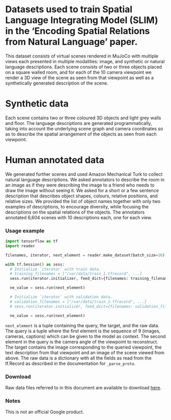 # Datasets used to train Spatial Language Integrating Model (SLIM) in the ‘Encoding Spatial Relations from Natural Language’ paper.

This dataset consists of virtual scenes rendered in MuJoCo with multiple views
each presented in multiple modalities: image, and synthetic or natural language
descriptions. Each scene consists of two or three objects placed on a square
walled room, and for each of the 10 camera viewpoint we render a 3D view of the
scene as seen from that viewpoint as well as a synthetically generated
description of the scene.

# Synthetic data

Each scene contains two or three coloured 3D objects and light grey walls and
floor. The language descriptions are generated programmatically, taking into
account the underlying scene graph and camera coordinates so as to describe the
spatial arrangement of the objects as seen from each viewpoint.

# Human annotated data

We generated further scenes and used Amazon Mechanical Turk to collect natural
language descriptions. We asked annotators to describe the room in an image as
if they were describing the image to a friend who needs to draw the image
without seeing it. We asked for a short or a few sentence description that
describes object shapes, colours, relative positions, and relative sizes. We
provided the list of object names together with only two examples of
descriptions, to encourage diversity, while focusing the descriptions on the
spatial relations of the objects. The annotators annotated 6,604 scenes with 10
descriptions each, one for each view.

### Usage example

```python
import tensorflow as tf
import reader

filenames, iterator, next_element = reader.make_dataset(batch_size=16)

with tf.Session() as sess:
  # Initialize `iterator` with train data.
  # training_filenames = ["/var/data/train_1.tfrecord", ...]
  sess.run(iterator.initializer, feed_dict={filenames: training_filenames})

  ne_value = sess.run(next_element)

  # Initialize `iterator` with validation data.
  # validation_filenames = ["/var/data/train_1.tfrecord", ...]
  # sess.run(iterator.initializer, feed_dict={filenames: validation_filenames})

  ne_value = sess.run(next_element)
```

`next_element` is a tuple containing the query, the target, and the raw data.
The query is a tuple where the first element is the sequence of 9 (images,
cameras, captions) which can be given to the model as context. The second
element in the query is the camera angle of the viewpoint to reconstruct. The
target contains the image corresponding to the queried viewpoint, the text
description from that viewpoint and an image of the scene viewed from above. The
raw data is a dictionary with all the fields as read from the tf.Record as
described in the documentation for `_parse_proto`.

### Download

Raw data files referred to in this document are available to download
[here](https://console.cloud.google.com/storage/slim-dataset).

### Notes

This is not an official Google product.
